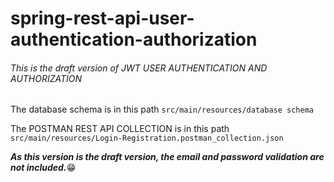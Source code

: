 # spring-rest-api-user-authentication-authorization

###### This is the draft version of JWT USER AUTHENTICATION AND AUTHORIZATION

The database schema is in this path `src/main/resources/database schema`

The POSTMAN REST API COLLECTION is in this path `src/main/resources/Login-Registration.postman_collection.json`

***As this version is the draft version, the email and password validation are not included.***😁
